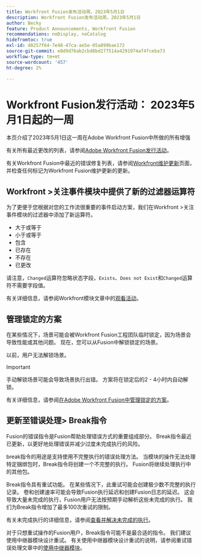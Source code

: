 ```yaml
---
title: Workfront Fusion发布活动周，2023年5月1日
description: Workfront Fusion发布活动周，2023年5月1日
author: Becky
feature: Product Announcements, Workfront Fusion
recommendations: noDisplay, noCatalog
hidefromtoc: true
exl-id: d8257f64-7e48-47ca-ae5e-05a899bae172
source-git-commit: e0d9d76ab2cbd8bd277514a4291974af4fceba73
workflow-type: tm+mt
source-wordcount: '457'
ht-degree: 2%

---
```


# Workfront Fusion发行活动： 2023年5月1日起的一周

本页介绍了2023年5月1日这一周在Adobe Workfront Fusion中所做的所有增强

有关所有最近更改的列表，请参阅[Adobe Workfront Fusion发行活动](/help/workfront-fusion/fusion-product-releases/fusion-release-activity.md)。

有关Workfront Fusion中最近的错误修复列表，请参阅[Workfront维护更新](https://experienceleague.adobe.com/docs/workfront-known-issues/releases/current-updates.html)页面，并检查任何标记为Workfront Fusion维护更新的更新。

## Workfront >关注事件模块中提供了新的过滤器运算符

为了更便于您根据对您的工作流很重要的事件启动方案，我们在Workfront >关注事件模块的过滤器中添加了新运算符。

* 大于或等于
* 小于或等于
* 包含
* 已存在
* 不存在
* 已更改

请注意，`Changed`运算符忽略状态字段，`Exists`、`Does not Exist`和`Changed`运算符不需要字段值。

有关详细信息，请参阅Workfront模块文章中的[观看活动](/help/workfront-fusion/references/apps-and-modules/adobe-connectors/workfront-modules.md#triggers)。

## 管理锁定的方案

在某些情况下，场景可能会被Workfront Fusion工程团队临时锁定，因为场景会导致性能或其他问题。 现在，您可以从Fusion中解锁锁定的场景。

以前，用户无法解锁场景。

>[!IMPORTANT]
>
>手动解锁场景可能会导致场景执行出错。 方案将在锁定后的2 - 4小时内自动解锁。

有关详细信息，请参阅[在Adobe Workfront Fusion中管理锁定的方案](/help/workfront-fusion/manage-scenarios/view-manage-locked-scenario.md)。

## 更新至错误处理> Break指令

Fusion的错误指令是Fusion帮助处理错误方式的重要组成部分。 Break指令最近已更新，以更好地处理错误并减少过度未完成执行的风险。

break指令的用途是支持使用不完整执行的错误处理方法。 当模块的操作无法处理特定捆绑包时，Break指令将创建一个不完整的执行。 Fusion将继续处理执行中的其他包。

Break指令具有重试功能。 在某些情况下，此重试可能会创建极少数不完整的执行记录。 卷和创建速率可能会导致Fusion执行延迟和创建Fusion日志的延迟。 这会导致大量未完成的执行，Fusion用户无法按预期手动解析这些未完成的执行。 我们为Break指令增加了最多100次重试的限制。

有关未完成执行的详细信息，请参阅[查看并解决未完成的执行](/help/workfront-fusion/manage-scenarios/view-and-resolve-incomplete-executions.md)。

对于只想重试操作的Fusion用户，Break指令可能不是最合适的指令。 我们建议使用中继器模块设计重试。 有关使用中继器模块设计重试的说明，请参阅重试错误处理文章中的[使用中继器模块](/help/workfront-fusion/create-scenarios/config-error-handling/retry.md#use-the-repeater-module)。
